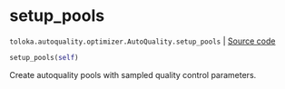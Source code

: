 # setup_pools
`toloka.autoquality.optimizer.AutoQuality.setup_pools` | [Source code](https://github.com/Toloka/toloka-kit/blob/v1.2.0.post1/src/autoquality/optimizer.py#L275)

```python
setup_pools(self)
```

Create autoquality pools with sampled quality control parameters.

